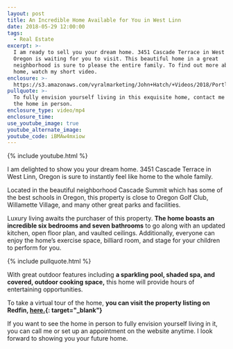 ```yaml
---
layout: post
title: An Incredible Home Available for You in West Linn
date: 2018-05-29 12:00:00
tags:
  - Real Estate
excerpt: >-
  I am ready to sell you your dream home. 3451 Cascade Terrace in West Linn,
  Oregon is waiting for you to visit. This beautiful home in a great
  neighborhood is sure to please the entire family. To find out more about this
  home, watch my short video.
enclosure: >-
  https://s3.amazonaws.com/vyralmarketing/John+Hatch/+Videos/2018/Portland+Real+Estate+Agent-+Relaunch.mp4
pullquote: >-
  To fully envision yourself living in this exquisite home, contact me to see
  the home in person.
enclosure_type: video/mp4
enclosure_time:
use_youtube_image: true
youtube_alternate_image:
youtube_code: iBMAw4mxiow
---
```


{% include youtube.html %}

I am delighted to show you your dream home. 3451 Cascade Terrace in West Linn, Oregon is sure to instantly feel like home to the whole family.

Located in the beautiful neighborhood Cascade Summit which has some of the best schools in Oregon, this property is close to Oregon Golf Club, Willamette Village, and many other great parks and facilities.

Luxury living awaits the purchaser of this property. **The home boasts an incredible six bedrooms and seven bathrooms** to go along with an updated kitchen, open floor plan, and vaulted ceilings. Additionally, everyone can enjoy the home’s exercise space, billiard room, and stage for your children to perform for you. &nbsp;

{% include pullquote.html %}

With great outdoor features including **a sparkling pool, shaded spa, and covered, outdoor cooking space,** this home will provide hours of entertaining opportunities.

To take a virtual tour of the home, **you can visit the property listing on Redfin, [here.](https://www.redfin.com/OR/West-Linn/3451-Cascade-Ter-97068/home/25969812){: target="_blank"}**

If you want to see the home in person to fully envision yourself living in it, you can call me or set up an appointment on the website anytime. I look forward to showing you your future home.